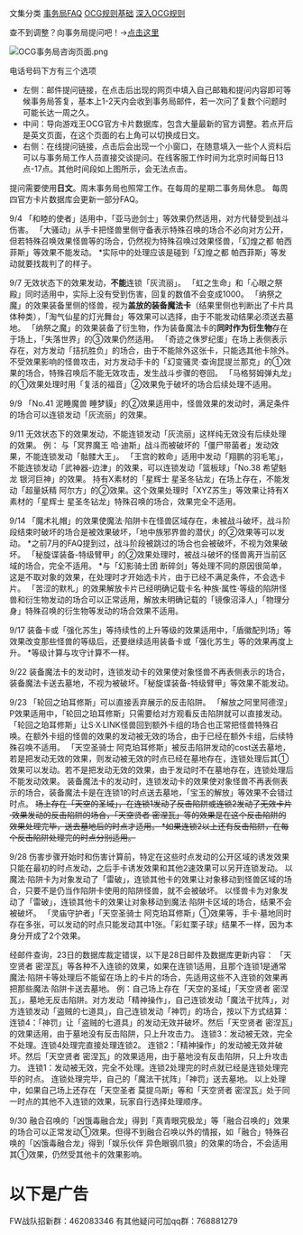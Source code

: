文集分类
[事务局FAQ](http://www.jianshu.com/nb/10161162)
[OCG规则基础](http://www.jianshu.com/nb/10378886)
[深入OCG规则](http://www.jianshu.com/nb/3903431)

查不到调整？向事务局提问吧！→[点击这里](http://www.yugioh-card.com/japan/support/)

![OCG事务局咨询页面.png](http://upload-images.jianshu.io/upload_images/1898522-91e01ac73392218c.png?imageMogr2/auto-orient/strip%7CimageView2/2/w/1240)

电话号码下方有三个选项

- 左侧：邮件提问链接，在点击后出现的网页中填入自己邮箱和提问内容即可等候事务局答复，基本上1-2天内会收到事务局邮件，若一次问了复数个问题时可能长达一周之久。
- 中间：导向游戏王OCG官方卡片数据库，包含大量最新的官方调整。若点开后是英文页面，在这个页面的右上角可以切换成日文。
- 右侧：在线提问链接，点击后会出现一个小窗口，在随意填入一些个人资料后可以与事务局工作人员直接交谈提问。在线客服工作时间为北京时间每日13点-17点。其他时间段如上图所示，会无法点击。

提问需要使用**日文**。周末事务局也照常工作。在每周的星期二事务局休息。
每周四官方卡片数据库会更新一部分FAQ。

9/4
「和睦的使者」适用中，「亚马逊剑士」等效果仍然适用，对方代替受到战斗伤害。
「大骚动」从手卡把怪兽里侧守备表示特殊召唤的场合不必向对方公开，但若特殊召唤效果怪兽等的场合，仍然视为特殊召唤过效果怪兽，「幻煌之都 帕西菲斯」等效果不能发动。
*实际中的处理应该是碰到「幻煌之都 帕西菲斯」等发动就要找裁判了的样子。

9/7
无效状态下的效果发动，**不能**连锁「灰流丽」。
「虹之生命」和「心眼之祭殿」同时适用中，实际上没有受到伤害，回复的数值不会变成1000。
「纳祭之魔」的效果装备里侧的怪兽，视为**盖放的装备魔法卡**（结果里侧也判断出了卡片具体种类），「淘气仙星的灯光舞台」等效果可以选择，由于不能发动结果必须送去墓地。
「纳祭之魔」的效果装备了衍生物，作为装备魔法卡的**同时作为衍生物**存在于场上，「失落世界」的③效果仍然适用。
「奇迹之侏罗纪蛋」在场上表侧表示存在，对方发动「拮抗胜负」的场合，由于不能除外这张卡，只能选其他卡除外。
不受效果影响的怪兽攻击，对方发动手卡的「幻变骚灵·查询昆提兰那克」的①效果的场合，特殊召唤后不能无效攻击，发生战斗步骤的卷回。
「马格努姆弹丸龙」的①效果处理时用「复活的福音」②效果免于破坏的场合后续处理不适用。

9/9
「No.41 泥睡魔兽 睡梦貘」的②效果适用中，怪兽效果的发动时，满足条件的场合可以连锁发动「灰流丽」的效果。

9/11
无效状态下的效果发动，不能连锁发动「灰流丽」这样纯无效没有后续处理的效果。
例：
与「冥界魔王 哈·迪斯」战斗而被破坏的「僵尸带菌者」发动效果，不能连锁发动「骷髅大王」。
「王宫的敕命」适用中发动「翔鹏的羽毛笔」，不能连锁发动「武神器-边津」的效果，可以连锁发动「篮板球」「No.38 希望魁龙 银河巨神」的效果。
持有X素材的「星辉士 星圣冬钻龙」在场上存在，不能发动「超量妖精 阿尔方」的②效果。这个效果处理时「XYZ苏生」等效果让持有X素材的「星辉士 星圣冬钻龙」特殊召唤的场合，效果完全不适用。

9/14
「魔术礼帽」的效果使魔法·陷阱卡在怪兽区域存在，未被战斗破坏，战斗阶段结束时破坏的场合是被效果破坏，「地中族邪界兽的潜伏」的②效果等可以发动。
*之前7月的FAQ提到过，战斗阶段被跳过的场合也会被破坏，不视为效果破坏。
「秘旋谍装备-特级臂甲」的②效果处理时，被战斗破坏的怪兽离开当前区域的场合，完全不适用。
*与「幻影骑士团 断碎剑」等处理不同的原因很简单，这是不取对象的效果，在处理时才开始选卡片，由于已经不满足条件，不会选卡片。
「苦涩的默札」的效果解放卡片已经明确记载卡名·种族·属性·等级的陷阱怪兽和衍生物发动的场合可以正常适用，解放未明确记载的「镜像沼泽人」「物理分身」特殊召唤的衍生物等发动的场合效果不适用。

9/17
 装备卡或「强化苏生」等持续性的上升等级的效果适用中，「盾徽配列场」等效果改变那些怪兽的等级后，还要继续适用装备卡或「强化苏生」等的效果再度上升。
*等级计算与攻守计算不一样。

9/22
装备魔法卡的发动时，连锁发动卡的效果使对象怪兽不再表侧表示的场合，装备魔法卡送去墓地，不视为被破坏。「秘旋谍装备-特级臂甲」等效果不能发动。

9/23
「轮回之珀耳修斯」可以直接丢弃展示的反击陷阱。
「解放之阿里阿德涅」P效果适用中，「轮回之珀耳修斯」只需要给对方观看反击陷阱就可以直接发动。
「轮回之珀耳修斯」让S·X·LINK怪兽回到额外卡组的场合也正常把怪兽特殊召唤。在额外卡组的怪兽的效果的发动被无效的场合，由于已经在额外卡组，后续特殊召唤不适用。
「天空圣骑士 阿克珀耳修斯」被反击陷阱发动的cost送去墓地，若是把发动无效的效果，则发动被无效的时点已经在墓地存在，连锁处理后其①效果可以发动。若不是把发动无效的效果，由于发动时不在墓地存在，连锁处理后不能发动效果。
装备魔法卡的发动时，连锁发动卡的效果使对象怪兽不再表侧表示的场合，装备魔法卡是在连锁1的时点送去墓地，「宝玉的解放」等效果不会错过时点。
~~场上存在「天空的圣域」，在连锁1发动了反击陷阱或连锁2发动了无效卡片·效果发动的反击陷阱的场合，「天空贤者 密涅瓦」等的效果是在这个反击陷阱的效果处理完毕，送去墓地后的时点才适用。
*如果连锁2以上还有反击陷阱，在每个反击陷阱处理完的时点分别适用。~~

9/28
伤害步骤开始时和伤害计算前，特定在这些时点发动的公开区域的诱发效果只能在最初的时点发动，之后手卡诱发效果和其他2速效果可以另开连锁发动。
以魔法·陷阱卡为对象发动了「雷破」，连锁其他卡的效果让对象移动到怪兽区域的场合，只要不是仍当作陷阱卡使用的陷阱怪兽，就不会被破坏。
以怪兽卡为对象发动了「雷破」，连锁其他卡的效果让对象移动到魔法·陷阱卡区域的场合，结果不会被破坏。
「灵庙守护者」「天空圣骑士 阿克珀耳修斯」①效果等，手卡·墓地同时存在多张，可以发动的时点只能发动其中1张。「彩虹栗子球」结果不一样，因为本身分开成了2个效果。

经邮件查询，23日的数据库裁定错误，以下是28日邮件及数据库更新内容：
「天空贤者 密涅瓦」等各种不入连锁的效果，如果在连锁1适用，且那个连锁1是通常魔法·陷阱卡等处理后不能留在场上的卡片的场合，先适用这些不入连锁的效果再把那些魔法·陷阱卡送去墓地。
例：自己场上存在「天空的圣域」「天空贤者 密涅瓦」，墓地无反击陷阱。对方发动「精神操作」，自己连锁发动「魔法干扰阵」，对方连锁发动「盗贼的七道具」，自己连锁发动「神罚」的场合，按以下方式结算：
连锁4：「神罚」让「盗贼的七道具」的发动无效并破坏。然后「天空贤者 密涅瓦」的效果适用，由于墓地没有反击陷阱，只上升攻击力。
连锁3：发动被无效，完全不处理。连锁4处理完直接处理连锁2。
连锁2：「精神操作」的发动被无效并破坏。然后「天空贤者 密涅瓦」的效果适用，由于墓地没有反击陷阱，只上升攻击力。
连锁1：发动被无效，完全不处理。连锁2处理完的时点就已经是连锁处理完毕的时点。
连锁处理完毕，自己的「魔法干扰阵」「神罚」送去墓地。
以上处理中，如果自己场上还存在「天空圣者 莫提乌斯」等和「天空贤者 密涅瓦」处于同一时点的其他不入连锁的效果，玩家自行选择处理顺序。

9/30
融合召唤的「凶饿毒融合龙」得到「真青眼究极龙」等「融合召唤的」效果的场合可以正常发动①效果。但得不到融合召唤以外的情报，如「融合」特殊召唤的「凶饿毒融合龙」得到「娱乐伙伴 异色眼钢爪狼」的效果的场合，不会适用其①效果，仍然受其他卡的效果影响。

# 以下是广告
FW战队招新群：462083346
有其他疑问可加qq群：768881279
